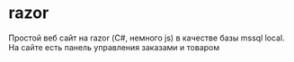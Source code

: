 # razor

Простой веб сайт на razor (С#, немного js)  в качестве базы mssql local. На сайте есть панель управления заказами и товаром 
